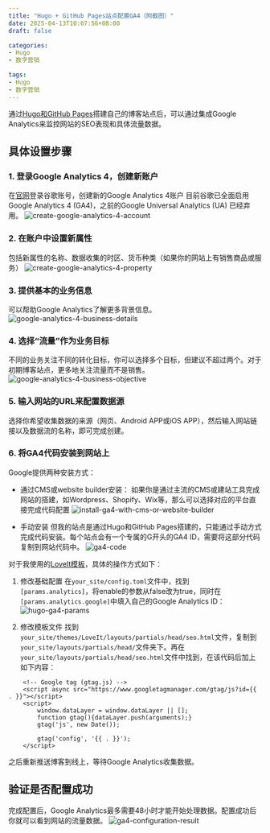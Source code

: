 ```yaml
---
title: "Hugo + GitHub Pages站点配置GA4（附截图）"
date: 2025-04-13T10:07:56+08:00
draft: false

categories:
- Hugo
- 数字营销

tags:
- Hugo
- 数字营销
---
```


通过[Hugo和GitHub Pages](https://chloevolution.com/zh-cn/posts/hugo-github-pages/)搭建自己的博客站点后，可以通过集成Google Analytics来监控网站的SEO表现和具体流量数据。

## 具体设置步骤
### 1. 登录Google Analytics 4，创建新账户
在[官网](https://marketingplatform.google.com/about/analytics/)登录谷歌账号，创建新的Google Analytics 4账户
目前谷歌已全面启用Google Analytics 4 (GA4)，之前的Google Universal Analytics (UA) 已经弃用。
![create-google-analytics-4-account](create-google-analytics-4-account.png)

### 2. 在账户中设置新属性
包括新属性的名称、数据收集的时区、货币种类（如果你的网站上有销售商品或服务）
![create-google-analytics-4-property](create-google-analytics-4-property.png)

### 3. 提供基本的业务信息
可以帮助Google Analytics了解更多背景信息。
![google-analytics-4-business-details](google-analytics-4-business-details.png)

### 4. 选择“流量”作为业务目标
不同的业务关注不同的转化目标，你可以选择多个目标，但建议不超过两个。对于初期博客站点，更多地关注流量而不是销售。
![google-analytics-4-business-objective](google-analytics-4-business-objective.png)

### 5. 输入网站的URL来配置数据源
选择你希望收集数据的来源（网页、Android APP或iOS APP），然后输入网站链接以及数据流的名称，即可完成创建。

### 6. 将GA4代码安装到网站上
Google提供两种安装方式：
- 通过CMS或website builder安装：
如果你是通过主流的CMS或建站工具完成网站的搭建，如Wordpress、Shopify、Wix等，那么可以选择对应的平台直接完成代码配置
![install-ga4-with-cms-or-website-builder](install-ga4-with-cms-or-website-builder.png)

- 手动安装
但我的站点是通过Hugo和GitHub Pages搭建的，只能通过手动方式完成代码安装。每个站点会有一个专属的G开头的GA4 ID，需要将这部分代码复制到网站代码中。
![ga4-code](ga4-code.png)

对于我使用的[LoveIt模板](https://github.com/dillonzq/LoveIt)，具体的操作方式如下：
1. 修改基础配置
在<code>your_site/config.toml</code>文件中，找到<code> [params.analytics]</code>，将enable的参数从false改为true，同时在<code>[params.analytics.google]</code>中填入自己的Google Analytics ID：
![hugo-ga4-params](hugo-ga4-params.png)

2. 修改模板文件
找到<code>your_site/themes/LoveIt/layouts/partials/head/seo.html</code>文件，复制到<code>your_site/layouts/partials/head/</code>文件夹下。再在<code>your_site/layouts/partials/head/seo.html</code>文件中找到<meta name="google-site-verification" content="{{ . }}" />，在该代码后加上如下内容：
```
    <!-- Google tag (gtag.js) -->
    <script async src="https://www.googletagmanager.com/gtag/js?id={{ . }}"></script>
    <script>
        window.dataLayer = window.dataLayer || [];
        function gtag(){dataLayer.push(arguments);}
        gtag('js', new Date());

        gtag('config', '{{ . }}');
    </script>
```

之后重新推送博客到线上，等待Google Analytics收集数据。


## 验证是否配置成功
完成配置后，Google Analytics最多需要48小时才能开始处理数据。配置成功后你就可以看到网站的流量数据。
![ga4-configuration-result](ga4-configuration-result.png)
